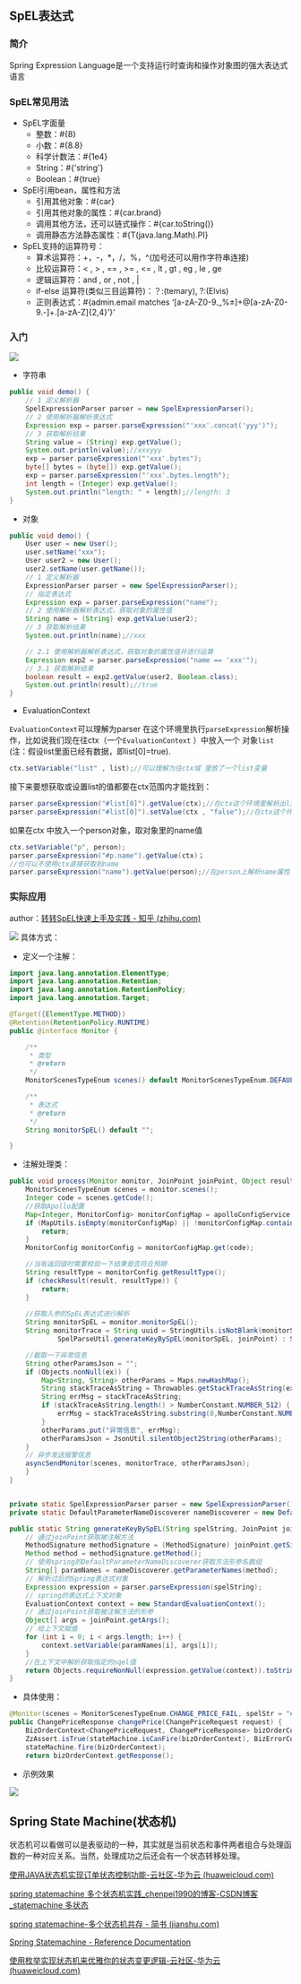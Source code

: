 ## SpEL表达式
### 简介
Spring Expression Language是一个支持运行时查询和操作对象图的强大表达式语言

### SpEL常见用法
-  SpEL字面量
	- 整数：#{8}
	- 小数：#{8.8}
	- 科学计数法：#{1e4}
	- String：#{'string'}
	- Boolean：#{true}
- SpEl引用bean，属性和方法
	- 引用其他对象：#{car}
	- 引用其他对象的属性：#{car.brand}
	- 调用其他方法，还可以链式操作：#{car.toString()}
	- 调用静态方法静态属性：#{T(java.lang.Math).PI}
-   SpEL支持的运算符号：  
	-   算术运算符：+，-，*，/，%，^(加号还可以用作字符串连接)
	-   比较运算符：< , > , == , >= , <= , lt , gt , eg , le , ge
	-   逻辑运算符：and , or , not , |
	-   if-else 运算符(类似三目运算符)：？:(temary), ?:(Elvis)
	-   正则表达式：#{admin.email matches ‘[a-zA-Z0-9._%±]+@[a-zA-Z0-9.-]+.[a-zA-Z]{2,4}’}‘


### 入门

![](https://zhaosi-1253759587.cos.ap-nanjing.myqcloud.com/files/obsidian/picture/uTools_1663504494027.png)

- 字符串
```java
public void demo() {
    // 1 定义解析器
    SpelExpressionParser parser = new SpelExpressionParser();
    // 2 使用解析器解析表达式
    Expression exp = parser.parseExpression("'xxx'.concat('yyy')");
    // 3 获取解析结果
    String value = (String) exp.getValue();
    System.out.println(value);//xxxyyy
    exp = parser.parseExpression("'xxx'.bytes");
    byte[] bytes = (byte[]) exp.getValue();
    exp = parser.parseExpression("'xxx'.bytes.length");
    int length = (Integer) exp.getValue();
    System.out.println("length: " + length);//length: 3
}
```
- 对象
```java
public void demo() {
    User user = new User();
    user.setName("xxx");
    User user2 = new User();
    user2.setName(user.getName());
    // 1 定义解析器
    ExpressionParser parser = new SpelExpressionParser();
    // 指定表达式
    Expression exp = parser.parseExpression("name");
    // 2 使用解析器解析表达式，获取对象的属性值
    String name = (String) exp.getValue(user2);
    // 3 获取解析结果
    System.out.println(name);//xxx

    // 2.1 使用解析器解析表达式，获取对象的属性值并进行运算 
    Expression exp2 = parser.parseExpression("name == 'xxx'");
    // 3.1 获取解析结果
    boolean result = exp2.getValue(user2, Boolean.class);
    System.out.println(result);//true
}
```

- EvaluationContext

`EvaluationContext`可以理解为parser 在这个环境里执行`parseExpression`解析操作，比如说我们现在往ctx（一个`EvaluationContext` ）中放入一个 对象`list` (注：假设list里面已经有数据，即list[0]=true).
```java
ctx.setVariable("list" , list);//可以理解为往ctx域 里放了一个list变量
```
接下来要想获取或设置list的值都要在ctx范围内才能找到：
```java
parser.parseExpression("#list[0]").getValue(ctx);//在ctx这个环境里解析出list[0]的值
parser.parseExpression("#list[0]").setValue(ctx , "false");//在ctx这个环境中奖 list[0]设为false

```
如果在ctx 中放入一个person对象，取对象里的name值
```java
ctx.setVariable("p", person);
parser.parseExpression("#p.name").getValue(ctx)；
//也可以不使用ctx直接获取到name
parser.parseExpression("name").getValue(person);//在person上解析name属性
```


### 实际应用
author：[转转SpEL快速上手及实践 - 知乎 (zhihu.com)](https://zhuanlan.zhihu.com/p/539163585)

![](https://zhaosi-1253759587.cos.ap-nanjing.myqcloud.com/files/obsidian/picture/v2-cee73e6f614615e76666b31507cd39b5_r.jpg)
具体方式：
-   定义一个注解：

```java
import java.lang.annotation.ElementType;
import java.lang.annotation.Retention;
import java.lang.annotation.RetentionPolicy;
import java.lang.annotation.Target;

@Target({ElementType.METHOD})
@Retention(RetentionPolicy.RUNTIME)
public @interface Monitor {

    /**
     * 类型
     * @return
     */
    MonitorScenesTypeEnum scenes() default MonitorScenesTypeEnum.DEFAULT;

    /**
     * 表达式
     * @return
     */
    String monitorSpEL() default "";

}
```

-   注解处理类：

```java
public void process(Monitor monitor, JoinPoint joinPoint, Object result, Throwable ex) throws ClassNotFoundException {
    MonitorScenesTypeEnum scenes = monitor.scenes();
    Integer code = scenes.getCode();
    //获取Apollo配置
    Map<Integer, MonitorConfig> monitorConfigMap = apolloConfigService.getMonitorConfigMap();
    if (MapUtils.isEmpty(monitorConfigMap) || !monitorConfigMap.containsKey(code)) {
        return;
    }
    MonitorConfig monitorConfig = monitorConfigMap.get(code);

    //当有返回值时需要校验一下结果是否符合预期
    String resultType = monitorConfig.getResultType();
    if (checkResult(result, resultType)) {
        return;
    }
    
    //获取入参的SpEL表达式进行解析
    String monitorSpEL = monitor.monitorSpEL();
    String monitorTrace = String uuid = StringUtils.isNotBlank(monitorSpEL) ? 
            SpelParseUtil.generateKeyBySpEL(monitorSpEL, joinPoint) : StringUtils.EMPTY_STRING;

    //截取一下异常信息
    String otherParamsJson = "";
    if (Objects.nonNull(ex)) {
        Map<String, String> otherParams = Maps.newHashMap();
        String stackTraceAsString = Throwables.getStackTraceAsString(ex);
        String errMsg = stackTraceAsString;
        if (stackTraceAsString.length() > NumberConstant.NUMBER_512) {
            errMsg = stackTraceAsString.substring(0,NumberConstant.NUMBER_512) + "...";
        }
        otherParams.put("异常信息", errMsg);
        otherParamsJson = JsonUtil.silentObject2String(otherParams);
    }
    // 异步发送报警信息
    asyncSendMonitor(scenes, monitorTrace, otherParamsJson);
    }
}


private static SpelExpressionParser parser = new SpelExpressionParser();
private static DefaultParameterNameDiscoverer nameDiscoverer = new DefaultParameterNameDiscoverer();

public static String generateKeyBySpEL(String spelString, JoinPoint joinPoint) {
    // 通过joinPoint获取被注解方法
    MethodSignature methodSignature = (MethodSignature) joinPoint.getSignature();
    Method method = methodSignature.getMethod();
    // 使用spring的DefaultParameterNameDiscoverer获取方法形参名数组
    String[] paramNames = nameDiscoverer.getParameterNames(method);
    // 解析过后的Spring表达式对象
    Expression expression = parser.parseExpression(spelString);
    // spring的表达式上下文对象
    EvaluationContext context = new StandardEvaluationContext();
    // 通过joinPoint获取被注解方法的形参
    Object[] args = joinPoint.getArgs();
    // 给上下文赋值
    for (int i = 0; i < args.length; i++) {
        context.setVariable(paramNames[i], args[i]);
    }
    //在上下文中解析获取指定的sqel值
    return Objects.requireNonNull(expression.getValue(context)).toString();
}
```

-   具体使用：

```java
@Monitor(scenes = MonitorScenesTypeEnum.CHANGE_PRICE_FAIL, spelStr = "#request?.orderId")
public ChangePriceResponse changePrice(ChangePriceRequest request) {
    BizOrderContext<ChangePriceRequest, ChangePriceResponse> bizOrderContext = BizOrderContext.create(OrderEventEnum.C1_CHANGE_JM_PRICE, request);
    ZzAssert.isTrue(stateMachine.isCanFire(bizOrderContext), BizErrorCode.ORDER_STATUS_CHANGED);
    stateMachine.fire(bizOrderContext);
    return bizOrderContext.getResponse();
```

- 示例效果

![](https://zhaosi-1253759587.cos.ap-nanjing.myqcloud.com/files/obsidian/picture/uTools_1663507898966.png)

## Spring State Machine(状态机)


状态机可以看做可以是表驱动的一种，其实就是当前状态和事件两者组合与处理函数的一种对应关系。当然，处理成功之后还会有一个状态转移处理。

[使用JAVA状态机实现订单状态控制功能-云社区-华为云 (huaweicloud.com)](https://bbs.huaweicloud.com/blogs/228467)

[spring statemachine 多个状态机实践_chenpei1990的博客-CSDN博客_statemachine 多状态](https://blog.csdn.net/chenpei1990/article/details/81636897)

[spring statemachine-多个状态机共存 - 简书 (jianshu.com)](https://www.jianshu.com/p/ee8ecfacf6ed)

[Spring Statemachine - Reference Documentation](https://docs.spring.io/spring-statemachine/docs/3.2.0/reference/#statemachine)

[使用枚举实现状态机来优雅你的状态变更逻辑-云社区-华为云 (huaweicloud.com)](https://bbs.huaweicloud.com/blogs/344617)
